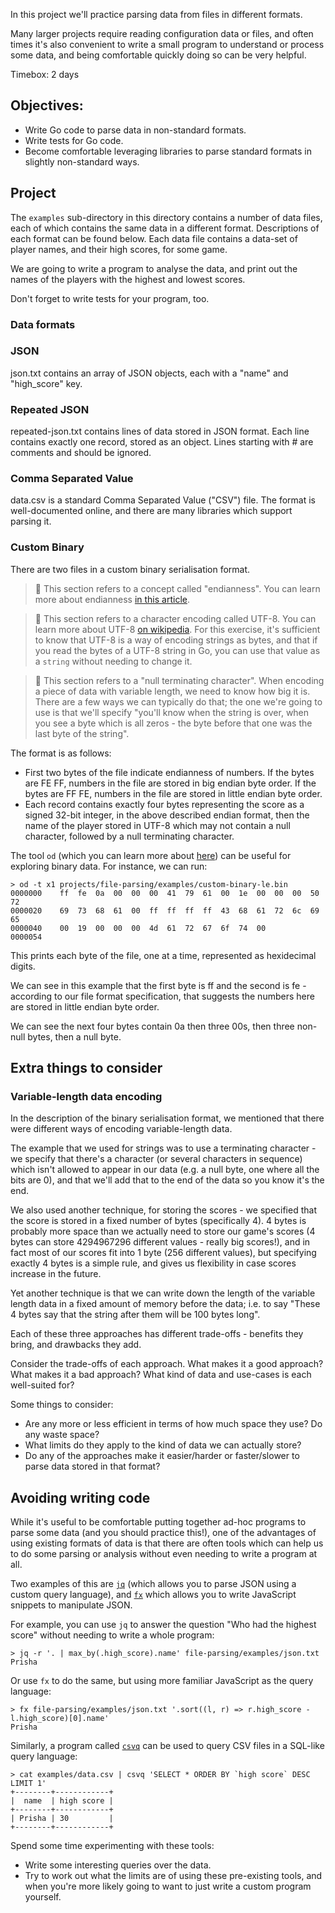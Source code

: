 <!--forhugo
+++
title="File Parsing"
+++
forhugo-->

In this project we'll practice parsing data from files in different formats.

Many larger projects require reading configuration data or files, and often times it's also convenient to write a small program to understand or process some data, and being comfortable quickly doing so can be very helpful.

Timebox: 2 days

## Objectives:

- Write Go code to parse data in non-standard formats.
- Write tests for Go code.
- Become comfortable leveraging libraries to parse standard formats in slightly non-standard ways.

## Project

The `examples` sub-directory in this directory contains a number of data files, each of which contains the same data in a different format. Descriptions of each format can be found below. Each data file contains a data-set of player names, and their high scores, for some game.

We are going to write a program to analyse the data, and print out the names of the players with the highest and lowest scores.

Don't forget to write tests for your program, too.

### Data formats

### JSON

json.txt contains an array of JSON objects, each with a "name" and "high_score" key.

### Repeated JSON

repeated-json.txt contains lines of data stored in JSON format. Each line contains exactly one record, stored as an object. Lines starting with # are comments and should be ignored.

### Comma Separated Value

data.csv is a standard Comma Separated Value ("CSV") file. The format is well-documented online, and there are many libraries which support parsing it.

### Custom Binary

There are two files in a custom binary serialisation format.

> :memo: This section refers to a concept called "endianness". You can learn more about endianness [in this article](https://www.freecodecamp.org/news/what-is-endianness-big-endian-vs-little-endian/).

> :memo: This section refers to a character encoding called UTF-8. You can learn more about UTF-8 [on wikipedia](https://en.wikipedia.org/wiki/UTF-8). For this exercise, it's sufficient to know that UTF-8 is a way of encoding strings as bytes, and that if you read the bytes of a UTF-8 string in Go, you can use that value as a `string` without needing to change it.

> :memo: This section refers to a "null terminating character". When encoding a piece of data with variable length, we need to know how big it is. There are a few ways we can typically do that; the one we're going to use is that we'll specify "you'll know when the string is over, when you see a byte which is all zeros - the byte before that one was the last byte of the string".

The format is as follows:
* First two bytes of the file indicate endianness of numbers. If the bytes are FE FF, numbers in the file are stored in big endian byte order. If the bytes are FF FE, numbers in the file are stored in little endian byte order.
* Each record contains exactly four bytes representing the score as a signed 32-bit integer, in the above described endian format, then the name of the player stored in UTF-8 which may not contain a null character, followed by a null terminating character.

The tool `od` (which you can learn more about [here](https://man7.org/linux/man-pages/man1/od.1.html)) can be useful for exploring binary data. For instance, we can run:

```console
> od -t x1 projects/file-parsing/examples/custom-binary-le.bin
0000000    ff  fe  0a  00  00  00  41  79  61  00  1e  00  00  00  50  72
0000020    69  73  68  61  00  ff  ff  ff  ff  43  68  61  72  6c  69  65
0000040    00  19  00  00  00  4d  61  72  67  6f  74  00                
0000054
```

This prints each byte of the file, one at a time, represented as hexidecimal digits.

We can see in this example that the first byte is ff and the second is fe - according to our file format specification, that suggests the numbers here are stored in little endian byte order.

We can see the next four bytes contain 0a then three 00s, then three non-null bytes, then a null byte.


## Extra things to consider

### Variable-length data encoding

In the description of the binary serialisation format, we mentioned that there were different ways of encoding variable-length data.

The example that we used for strings was to use a terminating character - we specify that there's a character (or several characters in sequence) which isn't allowed to appear in our data (e.g. a null byte, one where all the bits are 0), and that we'll add that to the end of the data so you know it's the end.

We also used another technique, for storing the scores - we specified that the score is stored in a fixed number of bytes (specifically 4). 4 bytes is probably more space than we actually need to store our game's scores (4 bytes can store 4294967296 different values - really big scores!), and in fact most of our scores fit into 1 byte (256 different values), but specifying exactly 4 bytes is a simple rule, and gives us flexibility in case scores increase in the future.

Yet another technique is that we can write down the length of the variable length data in a fixed amount of memory before the data; i.e. to say "These 4 bytes say that the string after them will be 100 bytes long".

Each of these three approaches has different trade-offs - benefits they bring, and drawbacks they add.

Consider the trade-offs of each approach. What makes it a good approach? What makes it a bad approach? What kind of data and use-cases is each well-suited for?

Some things to consider:
* Are any more or less efficient in terms of how much space they use? Do any waste space?
* What limits do they apply to the kind of data we can actually store?
* Do any of the approaches make it easier/harder or faster/slower to parse data stored in that format?

## Avoiding writing code

While it's useful to be comfortable putting together ad-hoc programs to parse some data (and you should practice this!), one of the advantages of using existing formats of data is that there are often tools which can help us to do some parsing or analysis without even needing to write a program at all.

Two examples of this are [`jq`](https://stedolan.github.io/jq/) (which allows you to parse JSON using a custom query language), and [`fx`](https://github.com/antonmedv/fx) which allows you to write JavaScript snippets to manipulate JSON.

For example, you can use `jq` to answer the question "Who had the highest score" without needing to write a whole program:

```console
> jq -r '. | max_by(.high_score).name' file-parsing/examples/json.txt
Prisha
```

Or use `fx` to do the same, but using more familiar JavaScript as the query language:

```console
> fx file-parsing/examples/json.txt '.sort((l, r) => r.high_score - l.high_score)[0].name'
Prisha
```

Similarly, a program called [`csvq`](https://github.com/mithrandie/csvq) can be used to query CSV files in a SQL-like query language:

```console
> cat examples/data.csv | csvq 'SELECT * ORDER BY `high score` DESC LIMIT 1'
+--------+------------+
|  name  | high score |
+--------+------------+
| Prisha | 30         |
+--------+------------+
```

Spend some time experimenting with these tools:
* Write some interesting queries over the data.
* Try to work out what the limits are of using these pre-existing tools, and when you're more likely going to want to just write a custom program yourself.

